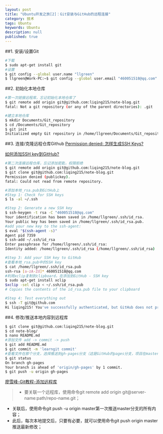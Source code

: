 ```yaml
---
layout: post
title: "Ubuntu开发之旅[2]：Git安装与GitHub的远程连接"
category: 技术
tags: Ubuntu
keywords: Ubuntu
description: null
published: true
---
```


##1. 安装/设置Git
```bash
#下载
$ sudo apt-get install git
#设置
$ git config --global user.name "llgreen"
$ llgreen@Work-PC:~$ git config --global user.email "460051518@qq.com"
```

##2. 初始化本地仓库
```bash
#第一次链接远程库，忘记初始化本地仓库了
$ git remote add origin git@github.com:liqing215/note-blog.git
fatal: Not a git repository (or any of the parent directories): .git

#建立本地仓库
$ mkdir Documents/Git_repository
$ cd /Documents/Git_repository
$ git init
Initialized empty Git repository in /home/llgreen/Documents/Git_repository/.git/
```

##3. 连接/克隆远程仓库Github
[Permission denied: 怎样生成SSH Keys?](https://help.github.com/articles/generating-ssh-keys)

[如何添加SSH key到GitHub?](https://github.com/settings/ssh)

```bash
#第二次连接远程仓库，忘记添加密匙，权限拒绝
$ git remote add origin git@github.com:liqing215/note-blog.git
$ git clone git@github.com:liqing215/note-blog.git
Permission denied (publickey).
fatal: Could not read from remote repository.

#添加本地_rsa.pub到GitHub上
#Step 1: Check for SSH keys
$ ls -al ~/.ssh

#Step 2: Generate a new SSH key
$ ssh-keygen -t rsa -C "460051518@qq.com"
Your identification has been saved in /home/llgreen/.ssh/id_rsa.
Your public key has been saved in /home/llgreen/.ssh/id_rsa.pub.
#add your new key to the ssh-agent:
$ eval "$(ssh-agent -s)"
Agent pid 7359
$ ssh-add ~/.ssh/id_rsa
Enter passphrase for /home/llgreen/.ssh/id_rsa: 
Identity added: /home/llgreen/.ssh/id_rsa (/home/llgreen/.ssh/id_rsa)

#Step 3: Add your SSH key to GitHub
#查看本地_rsa.pub中的SSH key
$ cat /home/llgreen/.ssh/id_rsa.pub
ssh-rsa [a-zA-Zd]* 460051518@qq.com
#利用xclip复制到clipboard，在添加到GitHub - SSH key
$ sudo apt-get install xclip
$xclip -sel clip < ~/.ssh/id_rsa.pub
# Copies the contents of the id_rsa.pub file to your clipboard

#Step 4: Test everything out
$ ssh -T git@github.com
Hi liqing215! You've successfully authenticated, but GitHub does not provide shell access.
```

##4. 修改/推送本地内容到远程库

```bash
$ git clone git@github.com:liqing215/note-blog.git
$ cd note-blog/
$ nano README.md 
#添加文件 add -> commit -> push
$ git add README.md 
$ git commit -m 'learngit commit'
#查看文件在那个分支，选择推送到gh-pages分支（这是GitHub的pages分支，项目在master上）
$ git status
On branch gh-pages
Your branch is ahead of 'origin/gh-pages' by 1 commit.
$ git push -u origin gh-pages

```
[廖雪峰-Git教程-添加远程库](http://www.liaoxuefeng.com/wiki/0013739516305929606dd18361248578c67b8067c8c017b000/0013752340242354807e192f02a44359908df8a5643103a000)
>- 要关联一个远程库，使用命令git remote add origin git@server-name:path/repo-name.git；
- 关联后，使用命令git push -u origin master第一次推送master分支的所有内容；
- 此后，每次本地提交后，只要有必要，就可以使用命令git push origin master推送最新修改；
